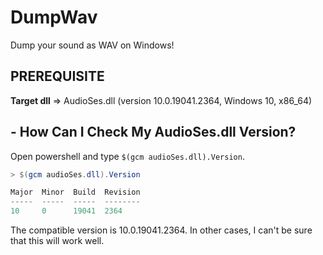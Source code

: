 # DumpWav 
Dump your sound as WAV on Windows!

## PREREQUISITE 

**Target dll** => AudioSes.dll (version 10.0.19041.2364, Windows 10, x86_64)


## -  How Can I Check My AudioSes.dll Version?
Open powershell and type `$(gcm audioSes.dll).Version`. 

``` powershell
> $(gcm audioSes.dll).Version

Major  Minor  Build  Revision
-----  -----  -----  --------
10     0      19041  2364
```
The compatible version is 10.0.19041.2364. In other cases, I can't be sure that this will work well.
